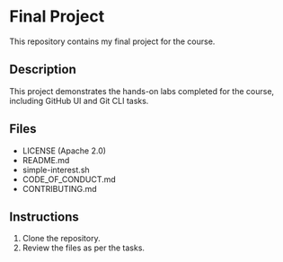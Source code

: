 # Final Project

This repository contains my final project for the course.

## Description
This project demonstrates the hands-on labs completed for the course, including GitHub UI and Git CLI tasks.

## Files
- LICENSE (Apache 2.0)
- README.md
- simple-interest.sh
- CODE_OF_CONDUCT.md
- CONTRIBUTING.md

## Instructions
1. Clone the repository.
2. Review the files as per the tasks.
